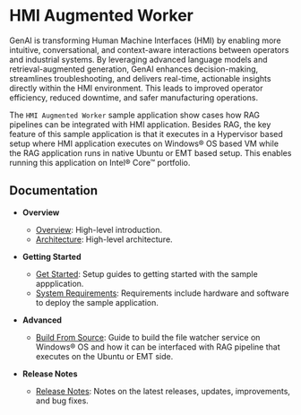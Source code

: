 # HMI Augmented Worker

GenAI is transforming Human Machine Interfaces (HMI) by enabling more intuitive, conversational, and context-aware interactions between operators and industrial systems. By leveraging advanced language models and retrieval-augmented generation, GenAI enhances decision-making, streamlines troubleshooting, and delivers real-time, actionable insights directly within the HMI environment. This leads to improved operator efficiency, reduced downtime, and safer manufacturing operations.

The `HMI Augmented Worker` sample application show cases how RAG pipelines can be integrated with HMI application. Besides RAG, the key feature of this sample application is that it executes in a Hypervisor based setup where HMI application executes on Windows® OS based VM while the RAG application runs in native Ubuntu or EMT based setup. This enables running this application on Intel® Core&trade; portfolio. 

## Documentation

- **Overview**

  - [Overview](./docs/user-guide/overview.md): High-level introduction.
  - [Architecture](./docs/user-guide/overview.md#high-level-architecture): High-level architecture.

- **Getting Started**
  - [Get Started](./docs/user-guide/get-started.md): Setup guides to getting started with the sample appplication.
  - [System Requirements](./docs/user-guide/system-requirements.md): Requirements include hardware and software to deploy the sample application.

- **Advanced**
  - [Build From Source](./docs/user-guide/how-to-build-from-source.md): Guide to build the file watcher service on Windows® OS and how it can be interfaced with RAG pipeline that executes on the Ubuntu or EMT side.

- **Release Notes**
  - [Release Notes](./docs/user-guide/release_notes/overview.md): Notes on the latest releases, updates, improvements, and bug fixes.